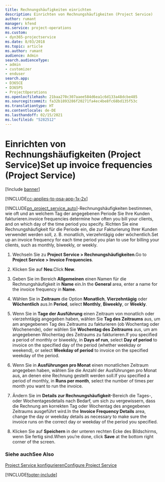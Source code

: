 ```yaml
---
title: Rechnungshäufigkeiten einrichten
description: Einrichten von Rechnungshäufigkeiten (Project Service)
author: rumant
manager: kfend
ms.service: project-operations
ms.custom:
- dyn365-projectservice
ms.date: 8/03/2018
ms.topic: article
ms.author: rumant
audience: Admin
search.audienceType:
- admin
- customizer
- enduser
search.app:
- D365CE
- D365PS
- ProjectOperations
ms.openlocfilehash: 21baa270c307aaee584d6ea1c6d133a48dcbe485
ms.sourcegitcommit: fa32b1893286f20271fa4ec4be8fc68bd135f53c
ms.translationtype: HT
ms.contentlocale: de-DE
ms.lasthandoff: 02/15/2021
ms.locfileid: "5282512"
---
```

# <a name="set-up-invoice-frequencies-project-service"></a><span data-ttu-id="c08d7-103">Einrichten von Rechnungshäufigkeiten (Project Service)</span><span class="sxs-lookup"><span data-stu-id="c08d7-103">Set up invoice frequencies (Project Service)</span></span>

[!include [banner](../includes/psa-now-project-operations.md)]

[!INCLUDE[cc-applies-to-psa-app-1x-2x](../includes/cc-applies-to-psa-app-1x-2x.md)]

[!INCLUDE[pn_project_service_auto](../includes/pn-project-service-auto.md)]<span data-ttu-id="c08d7-104">-Rechnungshäufigkeiten bestimmen, wie oft und an welchem Tag der angegebenen Periode Sie Ihre Kunden fakturieren.</span><span class="sxs-lookup"><span data-stu-id="c08d7-104">invoice frequencies determine how often you bill your clients, and on which day of the time period you specify.</span></span> <span data-ttu-id="c08d7-105">Richten Sie eine Rechnungshäufigkeit für die Periode ein, die zur Fakturierung Ihrer Kunden verwendet werden soll, z. B. monatlich, vierzehntägig oder wöchentlich.</span><span class="sxs-lookup"><span data-stu-id="c08d7-105">Set up an invoice frequency for each time period you plan to use for billing your clients, such as monthly, biweekly, or weekly.</span></span>  
  
1.  <span data-ttu-id="c08d7-106">Wechseln Sie zu **Project Service > Rechnungshäufigkeiten**.</span><span class="sxs-lookup"><span data-stu-id="c08d7-106">Go to **Project Service > Invoice Frequencies**.</span></span>  
  
2.  <span data-ttu-id="c08d7-107">Klicken Sie auf **Neu**.</span><span class="sxs-lookup"><span data-stu-id="c08d7-107">Click **New**.</span></span>  
  
3.  <span data-ttu-id="c08d7-108">Geben Sie im Bereich **Allgemeinen** einen Namen für die Rechnungshäufigkeit in **Name** ein.</span><span class="sxs-lookup"><span data-stu-id="c08d7-108">In the **General** area, enter a name for the invoice frequency in **Name**.</span></span>  
  
4.  <span data-ttu-id="c08d7-109">Wählen Sie in **Zeitraum** die Option **Monatlich**, **Vierzehntägig** oder **Wöchentlich** aus.</span><span class="sxs-lookup"><span data-stu-id="c08d7-109">In **Period**, select **Monthly**, **Biweekly**, or **Weekly**.</span></span>  
  
5.  <span data-ttu-id="c08d7-110">Wenn Sie in **Tage der Ausführung** einen Zeitraum von monatlich oder vierzehntägig angegeben haben, wählen Sie **Tag des Zeitraums** aus, um am angegebenen Tag des Zeitraums zu fakturieren (ob Wochentag oder Wochenende), oder wählen Sie **Wochentag des Zeitraums** aus, um am angegebenen Wochentag des Zeitraums zu fakturieren.</span><span class="sxs-lookup"><span data-stu-id="c08d7-110">If you specified a period of monthly or biweekly, in **Days of run**, select **Day of period** to invoice on the specified day of the period (whether weekday or weekend), or select **Weekday of period** to invoice on the specified weekday of the period.</span></span>  
  
6.  <span data-ttu-id="c08d7-111">Wenn Sie in **Ausführungen pro Monat** einen monatlichen Zeitraum angegeben haben, wählen Sie die Anzahl der Ausführungen pro Monat aus, an denen eine Rechnung gestellt werden soll.</span><span class="sxs-lookup"><span data-stu-id="c08d7-111">If you specified a period of monthly, in **Runs per month**, select the number of times per month you want to run the invoice.</span></span>  
  
7.  <span data-ttu-id="c08d7-112">Ändern Sie im **Details zur Rechnungshäufigkeit**-Bereich die Tages-, oder Wochentagesdetails nach Bedarf, um sich zu vergewissern, dass die Rechnung am korrekten Tag oder Wochentag des angegebenen Zeitraums ausgeführt wird.</span><span class="sxs-lookup"><span data-stu-id="c08d7-112">In the **Invoice Frequency Details** area, change the day or weekday details as necessary to make sure the invoice runs on the correct day or weekday of the period you specified.</span></span>  
  
8.  <span data-ttu-id="c08d7-113">Klicken Sie auf **Speichern** in der unteren rechten Ecke des Bildschirms, wenn Sie fertig sind.</span><span class="sxs-lookup"><span data-stu-id="c08d7-113">When you’re done, click **Save** at the bottom right corner of the screen.</span></span>  
  
### <a name="see-also"></a><span data-ttu-id="c08d7-114">Siehe auch</span><span class="sxs-lookup"><span data-stu-id="c08d7-114">See Also</span></span>  
 [<span data-ttu-id="c08d7-115">Project Service konfigurieren</span><span class="sxs-lookup"><span data-stu-id="c08d7-115">Configure Project Service</span></span>](../psa/configure.md)


[!INCLUDE[footer-include](../includes/footer-banner.md)]
